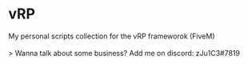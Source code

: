 # vRP
My personal scripts collection for the vRP frameworok (FiveM)<br/><br/> >  Wanna talk about some business? Add me on discord: zJu1C3#7819

